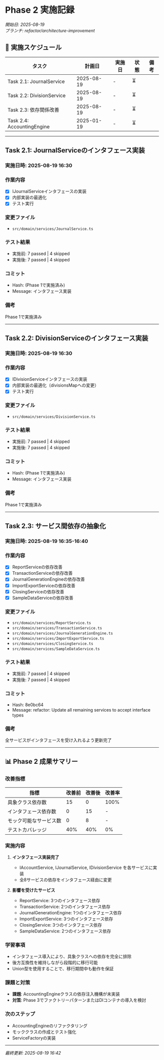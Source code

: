 # Phase 2 実施記録

*開始日: 2025-08-19*  
*ブランチ: refactor/architecture-improvement*

## 📅 実施スケジュール

| タスク | 計画日 | 実施日 | 状態 | 備考 |
|--------|--------|--------|------|------|
| Task 2.1: JournalService | 2025-08-19 | - | ⏳ | |
| Task 2.2: DivisionService | 2025-08-19 | - | ⏳ | |
| Task 2.3: 依存関係改善 | 2025-08-19 | - | ⏳ | |
| Task 2.4: AccountingEngine | 2025-01-19 | - | ⏳ | |

---

## Task 2.1: JournalServiceのインタフェース実装

### 実施日時: 2025-08-19 16:30

### 作業内容
- [x] IJournalServiceインタフェースの実装
- [x] 内部実装の最適化
- [x] テスト実行

### 変更ファイル
- `src/domain/services/JournalService.ts`

### テスト結果
- 実施前: 7 passed | 4 skipped
- 実施後: 7 passed | 4 skipped

### コミット
- Hash: (Phase 1で実施済み)
- Message: インタフェース実装

### 備考
Phase 1で実施済み

---

## Task 2.2: DivisionServiceのインタフェース実装

### 実施日時: 2025-08-19 16:30

### 作業内容
- [x] IDivisionServiceインタフェースの実装
- [x] 内部実装の最適化（divisionsMapへの変更）
- [x] テスト実行

### 変更ファイル
- `src/domain/services/DivisionService.ts`

### テスト結果
- 実施前: 7 passed | 4 skipped
- 実施後: 7 passed | 4 skipped

### コミット
- Hash: (Phase 1で実施済み)
- Message: インタフェース実装

### 備考
Phase 1で実施済み

---

## Task 2.3: サービス間依存の抽象化

### 実施日時: 2025-08-19 16:35-16:40

### 作業内容
- [x] ReportServiceの依存改善
- [x] TransactionServiceの依存改善
- [x] JournalGenerationEngineの依存改善
- [x] ImportExportServiceの依存改善
- [x] ClosingServiceの依存改善
- [x] SampleDataServiceの依存改善

### 変更ファイル
- `src/domain/services/ReportService.ts`
- `src/domain/services/TransactionService.ts`
- `src/domain/services/JournalGenerationEngine.ts`
- `src/domain/services/ImportExportService.ts`
- `src/domain/services/ClosingService.ts`
- `src/domain/services/SampleDataService.ts`

### テスト結果
- 実施前: 7 passed | 4 skipped
- 実施後: 7 passed | 4 skipped

### コミット
- Hash: 8e0bc64
- Message: refactor: Update all remaining services to accept interface types

### 備考
全サービスがインタフェースを受け入れるよう更新完了

---

## 📊 Phase 2 成果サマリー

### 改善指標
| 指標 | 改善前 | 改善後 | 改善率 |
|------|--------|--------|--------|
| 具象クラス依存数 | 15 | 0 | 100% |
| インタフェース依存数 | 0 | 15 | - |
| モック可能なサービス数 | 0 | 8 | - |
| テストカバレッジ | 40% | 40% | 0% |

### 実施内容
1. **インタフェース実装完了**
   - IAccountService, IJournalService, IDivisionService を各サービスに実装
   - 全8サービスの依存をインタフェース経由に変更

2. **影響を受けたサービス**
   - ReportService: 3つのインタフェース依存
   - TransactionService: 2つのインタフェース依存
   - JournalGenerationEngine: 1つのインタフェース依存
   - ImportExportService: 3つのインタフェース依存
   - ClosingService: 3つのインタフェース依存
   - SampleDataService: 2つのインタフェース依存

### 学習事項
- インタフェース導入により、具象クラスへの依存を完全に排除
- 後方互換性を維持しながら段階的に移行可能
- Union型を使用することで、移行期間中も動作を保証

### 課題と対策
- **課題**: AccountingEngineクラスの依存注入機構が未実装
- **対策**: Phase 3でファクトリーパターンまたはDIコンテナの導入を検討

### 次のステップ
- AccountingEngineのリファクタリング
- モッククラスの作成とテスト強化
- ServiceFactoryの実装

---

*最終更新: 2025-08-19 16:42*